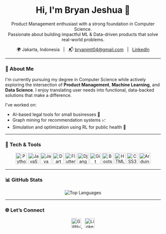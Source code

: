 <h1 align="center">Hi, I'm Bryan Jeshua 👋</h1>
<p align="center">
  Product Management enthusiast with a strong foundation in Computer Science.<br/>
  Passionate about building impactful ML & Data-driven products that solve real-world problems.
</p>

<p align="center">
  🌍 Jakarta, Indonesia &nbsp;&nbsp;|&nbsp;&nbsp; 📬 <a href="mailto:bryanjmt04@gmail.com">bryanjmt04@gmail.com</a> &nbsp;&nbsp;|&nbsp;&nbsp; <a href="https://www.linkedin.com/in/bryanjeshua">LinkedIn</a>
</p>

---

### 🚀 About Me
I'm currently pursuing my degree in Computer Science while actively exploring the intersection of **Product Management**, **Machine Learning**, and **Data Science**. I enjoy translating user needs into functional, data-backed solutions that make a difference.

I've worked on:
- AI-based legal tools for small businesses 🧾
- Graph mining for recommendation systems 📈
- Simulation and optimization using RL for public health 🧬

---

### 🧰 Tech & Tools
<p align="center">
  <img src="https://raw.githubusercontent.com/danielcranney/readme-generator/main/public/icons/skills/python-colored.svg" width="36" alt="Python" />
  <img src="https://raw.githubusercontent.com/danielcranney/readme-generator/main/public/icons/skills/javascript-colored.svg" width="36" alt="JavaScript" />
  <img src="https://raw.githubusercontent.com/danielcranney/readme-generator/main/public/icons/skills/java-colored.svg" width="36" alt="Java" />
  <img src="https://raw.githubusercontent.com/danielcranney/readme-generator/main/public/icons/skills/dart-colored.svg" width="36" alt="Dart" />
  <img src="https://raw.githubusercontent.com/danielcranney/readme-generator/main/public/icons/skills/flutter-colored.svg" width="36" alt="Flutter" />
  <img src="https://raw.githubusercontent.com/danielcranney/readme-generator/main/public/icons/skills/django-colored.svg" width="36" alt="Django" />
  <img src="https://raw.githubusercontent.com/danielcranney/readme-generator/main/public/icons/skills/git-colored.svg" width="36" alt="Git" />
  <img src="https://raw.githubusercontent.com/danielcranney/readme-generator/main/public/icons/skills/bootstrap-colored.svg" width="36" alt="Bootstrap" />
  <img src="https://raw.githubusercontent.com/danielcranney/readme-generator/main/public/icons/skills/html5-colored.svg" width="36" alt="HTML5" />
  <img src="https://raw.githubusercontent.com/danielcranney/readme-generator/main/public/icons/skills/css3-colored.svg" width="36" alt="CSS3" />
  <img src="https://raw.githubusercontent.com/danielcranney/readme-generator/main/public/icons/skills/arduino-colored.svg" width="36" alt="Arduino" />
</p>

---

### 📊 GitHub Stats
<p align="center">
  <img src="https://github-readme-stats.vercel.app/api/top-langs/?username=bryanjeshua&langs_count=8&layout=compact&theme=tokyonight" alt="Top Languages" />
</p>

---

### 🌐 Let’s Connect
<p align="center">
  <a href="https://github.com/bryanjeshua" target="_blank">
    <img src="https://raw.githubusercontent.com/danielcranney/readme-generator/main/public/icons/socials/github.svg" width="32" alt="GitHub" />
  </a>
  &nbsp;
  <a href="https://www.linkedin.com/in/bryanjeshua" target="_blank">
    <img src="https://raw.githubusercontent.com/danielcranney/readme-generator/main/public/icons/socials/linkedin.svg" width="32" alt="LinkedIn" />
  </a>
</p>
